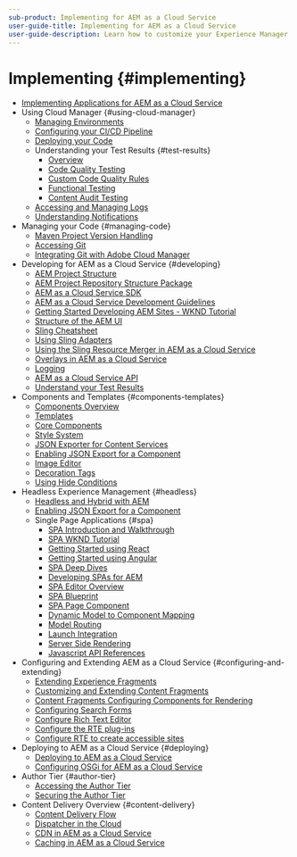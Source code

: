```yaml
---
sub-product: Implementing for AEM as a Cloud Service
user-guide-title: Implementing for AEM as a Cloud Service
user-guide-description: Learn how to customize your Experience Manager as a Cloud Service deployment, including development and deployment topics.
---
```


# Implementing {#implementing}

+ [Implementing Applications for AEM as a Cloud Service](/help/implementing/home.md)
+ Using Cloud Manager {#using-cloud-manager}
  + [Managing Environments](cloud-manager/manage-environments.md)
  + [Configuring your CI/CD Pipeline](cloud-manager/configure-pipeline.md)
  + [Deploying your Code](cloud-manager/deploy-code.md)
  + Understanding your Test Results {#test-results}
    + [Overview](/help/implementing/cloud-manager/overview-test-results.md)
    + [Code Quality Testing](/help/implementing/cloud-manager/code-quality-testing.md)
    + [Custom Code Quality Rules](cloud-manager/custom-code-quality-rules.md)
    + [Functional Testing](/help/implementing/cloud-manager/functional-testing.md)
    + [Content Audit Testing](/help/implementing/cloud-manager/content-audit-testing.md)  
  + [Accessing and Managing Logs](cloud-manager/manage-logs.md)
  + [Understanding Notifications](cloud-manager/notifications.md)
+ Managing your Code {#managing-code}
  + [Maven Project Version Handling](cloud-manager/project-version-handling.md)
  + [Accessing Git](cloud-manager/accessing-git.md)
  + [Integrating Git with Adobe Cloud Manager](cloud-manager/integrating-with-git.md)
+ Developing for AEM as a Cloud Service {#developing}
  + [AEM Project Structure](developing/introduction/aem-project-content-package-structure.md)
  + [AEM Project Repository Structure Package](developing/introduction/repository-structure-package.md)
  + [AEM as a Cloud Service SDK](developing/introduction/aem-as-a-cloud-service-sdk.md)
  + [AEM as a Cloud Service Development Guidelines](developing/introduction/development-guidelines.md)
  + [Getting Started Developing AEM Sites - WKND Tutorial](developing/introduction/develop-wknd-tutorial.md)
  + [Structure of the AEM UI](developing/introduction/ui-structure.md)
  + [Sling Cheatsheet](developing/introduction/sling-cheatsheet.md)  
  + [Using Sling Adapters](developing/introduction/sling-adapters.md)  
  + [Using the Sling Resource Merger in AEM as a Cloud Service](developing/introduction/sling-resource-merger.md)
  + [Overlays in AEM as a Cloud Service](developing/introduction/overlays.md)
  + [Logging](developing/introduction/logging.md)
  + [AEM as a Cloud Service API](https://docs.adobe.com/content/help/en/experience-manager-cloud-service/implementing/developing/ref/javadoc/index.html)
  + [Understand your Test Results](/help/implementing/developing/introduction/understand-test-results.md)
+ Components and Templates {#components-templates}
  + [Components Overview](developing/components/overview.md)
  + [Templates](developing/components/templates.md)
  + [Core Components](https://docs.adobe.com/content/help/en/experience-manager-core-components/using/introduction.html)
  + [Style System](/help/sites-cloud/authoring/features/style-system.md)
  + [JSON Exporter for Content Services](developing/components/json-exporter.md)
  + [Enabling JSON Export for a Component](developing/components/enabling-json-exporter.md)
  + [Image Editor](developing/components/image-editor.md)
  + [Decoration Tags](developing/components/decoration-tag.md)
  + [Using Hide Conditions](developing/components/hide-conditions.md)
+ Headless Experience Management {#headless}
  + [Headless and Hybrid with AEM](https://www.adobe.com/content/dam/www/us/en/marketing/experience-manager-sites/headless-content-management-system/pdfs/aem-hybrid-architecture-wp-1-18-19.pdf)
  + [Enabling JSON Export for a Component](developing/introduction/json-exporter-components.md)
  + Single Page Applications {#spa}
    + [SPA Introduction and Walkthrough](developing/spa/introduction.md)
    + [SPA WKND Tutorial](developing/spa/wknd-tutorial.md)
    + [Getting Started using React](developing/spa/getting-started-react.md)
    + [Getting Started using Angular](developing/spa/getting-started-angular.md)
    + [SPA Deep Dives](developing/spa/deep-dives.md)
    + [Developing SPAs for AEM](developing/spa/developing.md)
    + [SPA Editor Overview](developing/spa/editor-overview.md)
    + [SPA Blueprint](developing/spa/blueprint.md)
    + [SPA Page Component](developing/spa/page-component.md)
    + [Dynamic Model to Component Mapping](developing/spa/model-to-component-mapping.md)
    + [Model Routing](developing/spa/routing.md)
    + [Launch Integration](developing/spa/launch-integration.md)
    + [Server Side Rendering](developing/spa/ssr.md)
    + [Javascript API References](developing/spa/reference-materials.md)
+ Configuring and Extending AEM as a Cloud Service {#configuring-and-extending}
  + [Extending Experience Fragments](developing/extending/experience-fragments.md)
  + [Customizing and Extending Content Fragments](developing/extending/content-fragments-customizing.md)
  + [Content Fragments Configuring Components for Rendering](developing/extending/content-fragments-configuring-components-rendering.md)
  + [Configuring Search Forms](developing/extending/search-forms.md)
  + [Configure Rich Text Editor](/help/implementing/developing/extending/rich-text-editor.md)
  + [Configure the RTE plug-ins](/help/implementing/developing/extending/configure-rich-text-editor-plug-ins.md)
  + [Configure RTE to create accessible sites](/help/implementing/developing/extending/rte-accessible-content.md)
+ Deploying to AEM as a Cloud Service {#deploying}
  + [Deploying to AEM as a Cloud Service](deploying/overview.md)
  + [Configuring OSGi for AEM as a Cloud Service](deploying/configuring-osgi.md)
+ Author Tier {#author-tier}  
  + [Accessing the Author Tier](/help/implementing/author-tier/accessing-the-author-tier.md)
  + [Securing the Author Tier](/help/implementing/author-tier/securing-the-author-tier.md)
+ Content Delivery Overview {#content-delivery}
  + [Content Delivery Flow](dispatcher/overview.md)
  + [Dispatcher in the Cloud](dispatcher/disp-overview.md)
  + [CDN in AEM as a Cloud Service](dispatcher/cdn.md)
  + [Caching in AEM as a Cloud Service](dispatcher/caching.md)
